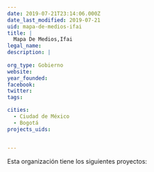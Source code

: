 ```yaml
---
date: 2019-07-21T23:14:06.000Z
date_last_modified: 2019-07-21
uid: mapa-de-medios-ifai
title: |
  Mapa De Medios,Ifai
legal_name: 
description: |
  
org_type: Gobierno
website: 
year_founded: 
facebook: 
twitter: 
tags:

cities: 
  - Ciudad de México
  - Bogotá
projects_uids:


---
```


Esta organización tiene los siguientes proyectos:


